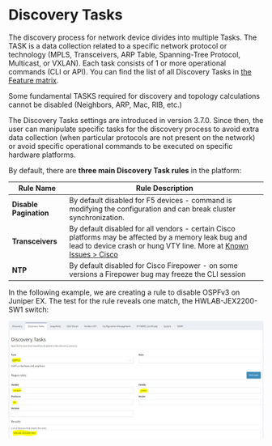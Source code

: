 # Discovery Tasks

The discovery process for network device divides into multiple Tasks.
The TASK is a data collection related to a specific network protocol or
technology (MPLS, Transceivers, ARP Table, Spanning-Tree Protocol,
Multicast, or VXLAN). Each task consists of 1 or more operational
commands (CLI or API). You can find the list of all Discovery Tasks
in [the Feature matrix](/matrix/).

Some fundamental TASKS required for discovery and topology calculations
cannot be disabled (Neighbors, ARP, Mac, RIB, etc.)

The Discovery Tasks settings are introduced in version 3.7.0. Since
then, the user can manipulate specific tasks for the discovery process
to avoid extra data collection (when particular protocols are not
present on the network) or avoid specific operational commands to be
executed on specific hardware platforms.

By default, there are **three main Discovery Task rules** in the
platform:

| **Rule Name**          | **Rule Description**                                                                                                                                                                                                 |
| ---------------------- | -------------------------------------------------------------------------------------------------------------------------------------------------------------------------------------------------------------------- |
| **Disable Pagination** | By default disabled for F5 devices - command is modifying the configuration and can break cluster synchronization.                                                                                                   |
| **Transceivers**       | By default disabled for all vendors - certain Cisco platforms may be affected by a memory leak bug and lead to device crash or hung VTY line. More at [Known Issues \> Cisco](../../../releases/known_issues/cisco/) |
| **NTP**                | By default disabled for Cisco Firepower - on some versions a Firepower bug may freeze the CLI session                                                                                                                |

In the following example, we are creating a rule to disable OSPFv3 on
Juniper EX. The test for the rule reveals one match, the
HWLAB-JEX2200-SW1 switch:

![Discovery Tasks settings in IP Fabric](./1936130053.png "Discovery Tasks settings in IP Fabric")
